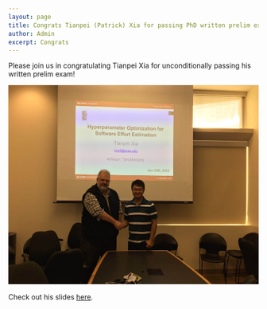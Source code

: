 ```yaml
---
layout: page
title: Congrats Tianpei (Patrick) Xia for passing PhD written prelim exam!
author: Admin
excerpt: Congrats
---
```

Please join us in congratulating Tianpei Xia for unconditionally passing his written prelim exam!

<img src="/img/patrick_written.jpeg" alt="patrick written exam" height="400">

Check out his slides [here](https://docs.google.com/presentation/d/19o9JzxxWrlQCBhH45FzpTUtEXbNPQipDT0O0en3SmWM/edit?usp=sharing).
